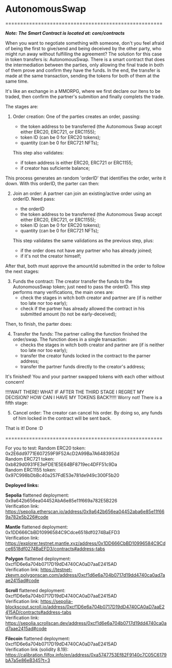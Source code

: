 # AutonomousSwap
=====================================================

***Note: The Smart Contract is located at: core/contracts***

When you want to negotiate something with someone, don't you feel afraid of being the first to give/send and being deceived by the other party, who might run away without fulfilling the agreement?
The solution for this case in token transfers is: AutonomousSwap.
There is a smart contract that does the intermediation between the parties, only allowing the final trade in both of them prove and confirm they have the funds. In the end, the transfer is made at the same transaction, sending the tokens for both of them at the same time.

It's like an exchange in a MMORPG, where we first declare our itens to be traded, then confirm the partner's submition and finally complets the trade.

The stages are:
1. Order creation: One of the parties creates an order, passing:
    - the token address to be transferred (the Autonomous Swap accept either ERC20, ERC721, or ERC1155);
    - token ID (can be 0 for ERC20 tokens);
    - quantity (can be 0 for ERC721 NFTs);

    This step also validates:
      - if token address is either ERC20, ERC721 or ERC1155;
      - if creator has suficiente balance;

This process generates an random 'orderID' that identifies the order, write it down. With this orderID, the parter can then:

2. Join an order: A partner can join an existing/active order using an orderID. Need pass:
    - the orderID
    - the token address to be transferred (the Autonomous Swap accept either ERC20, ERC721, or ERC1155);
    - token ID (can be 0 for ERC20 tokens);
    - quantity (can be 0 for ERC721 NFTs);

    This step validates the same validations as the previous step, plus:
      - if the order does not have any partner who has already joined;
      - if it's not the creator himself;

After that, both must approve the amount/id submitted in the order to follow the next stages:

3. Funds the contract: The creator transfer the funds to the AutonomousSwap token; just need to pass the orderID. This step performs many verifications, the main ones are:
    - check the stages in witch both creator and partner are (if is neither too late nor too early);
    - check if the partner has already allowed the contract in his submitted amount (to not be early-deceived);

Then, to finish, the parter does:

4. Transfer the funds: The partner calling the function finished the order/swap. The function does in a single transaction:
    - checks the stages in witch both creator and partner are (if is neither too late nor too early);
    - transfer the creator funds locked in the contract to the parner address;
    - transfer the partner funds directly to the creator's address;

It's finished! You and your partner swapped tokens with each other without concern!

!!!!WAIT THERE! WHAT IF AFTER THE THIRD STAGE I REGRET MY DECISION? HOW CAN I HAVE MY TOKENS BACK?!!!!
Worry not! There is a fifth stage:

5. Cancel order: The creator can cancel his order. By doing so, any funds of him locked in the contract will be sent back.


That is it! Done :D

=====================================================

For you to test:
Random ERC20 token: 0x2E6dd9771E607259F9F52AcD2A99Ba7A6483952d  
Random ERC721 token: 0xb829d0931FE3eFDE1E5E64BF8719ec4DFF51c9Da  
Random ERC1155 token: 0x97C998bDbBc40a257FdE53e781de949c300F5b20  


**Deployed links:**

**Sepolia** flattened deployment: 0x9a642b656ea04452AbA6e85e11f669a782E5B226  
Verification link: https://sepolia.etherscan.io/address/0x9a642b656ea04452aba6e85e11f669a782e5b226#code  
<!-- Mantle deployment: 0x89E93e36A9ac7059a7138F7b3cac85F3Ebc8725f -->
**Mantle** flattened deployment: 0x1DD666CbBD10996584C9Cdce6518df0274BaEFD3  
  Verification link: https://explorer.testnet.mantle.xyz/address/0x1DD666CbBD10996584C9Cdce6518df0274BaEFD3/contracts#address-tabs  

**Polygon** flattened deployment: 0xcf1D6e6a704b0717D19dD4740CA0aD7aaE2415AD  
  Verification link: https://testnet-zkevm.polygonscan.com/address/0xcf1d6e6a704b0717d19dd4740ca0ad7aae2415ad#code 

**Scroll** flattened deployment: 0xcf1D6e6a704b0717D19dD4740CA0aD7aaE2415AD  
  Verification link: https://sepolia-blockscout.scroll.io/address/0xcf1D6e6a704b0717D19dD4740CA0aD7aaE2415AD/contracts#address-tabs  
  Verification link: https://sepolia.scrollscan.dev/address/0xcf1d6e6a704b0717d19dd4740ca0ad7aae2415ad#code  

**Filecoin** flattened deployment: 0xcf1D6e6a704b0717D19dD4740CA0aD7aaE2415AD  
  Verification link (solidity 8.19): https://calibration.filfox.info/en/address/0xa5747753Ef82F9140c7C05C6179bA7a5e86eB345?t=3  

<!-- npx hardhat verify --contract contracts/AutonomousSwap_flattened.sol:AutonomousSwap --network scrollSepolia 0xcf1D6e6a704b0717D19dD4740CA0aD7aaE2415AD -->